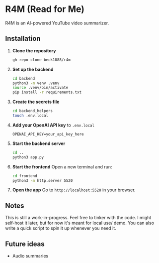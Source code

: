 # R4M (Read for Me)

R4M is an AI-powered YouTube video summarizer.

## Installation

1. **Clone the repository**

   ```bash
   gh repo clone beck1888/r4m
   ```

2. **Set up the backend**

   ```bash
   cd backend
   python3 -m venv .venv
   source .venv/bin/activate
   pip install -r requirements.txt
   ```

3. **Create the secrets file**

   ```bash
   cd backend_helpers
   touch .env.local
   ```

4. **Add your OpenAI API key** to `.env.local`

   ```env
   OPENAI_API_KEY=your_api_key_here
   ```

5. **Start the backend server**

   ```bash
   cd ..
   python3 app.py
   ```

6. **Start the frontend**
   Open a new terminal and run:

   ```bash
   cd frontend
   python3 -m http.server 5520
   ```

7. **Open the app**
   Go to `http://localhost:5520` in your browser.

## Notes

This is still a work-in-progress. Feel free to tinker with the code. I might self-host it later, but for now it's meant for local use/ demo. You can also write a quick script to spin it up whenever you need it.

## Future ideas

* Audio summaries
